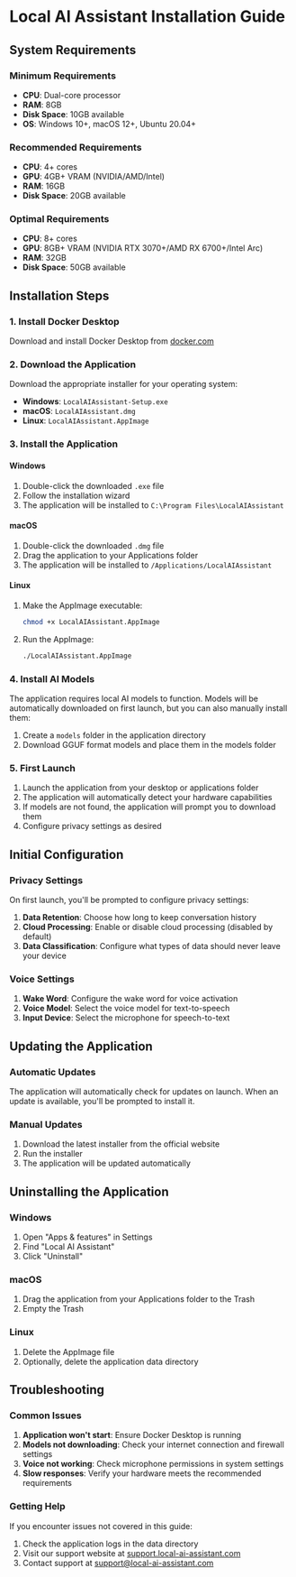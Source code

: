 # Local AI Assistant Installation Guide

## System Requirements

### Minimum Requirements
- **CPU**: Dual-core processor
- **RAM**: 8GB
- **Disk Space**: 10GB available
- **OS**: Windows 10+, macOS 12+, Ubuntu 20.04+

### Recommended Requirements
- **CPU**: 4+ cores
- **GPU**: 4GB+ VRAM (NVIDIA/AMD/Intel)
- **RAM**: 16GB
- **Disk Space**: 20GB available

### Optimal Requirements
- **CPU**: 8+ cores
- **GPU**: 8GB+ VRAM (NVIDIA RTX 3070+/AMD RX 6700+/Intel Arc)
- **RAM**: 32GB
- **Disk Space**: 50GB available

## Installation Steps

### 1. Install Docker Desktop

Download and install Docker Desktop from [docker.com](https://www.docker.com/products/docker-desktop/)

### 2. Download the Application

Download the appropriate installer for your operating system:

- **Windows**: `LocalAIAssistant-Setup.exe`
- **macOS**: `LocalAIAssistant.dmg`
- **Linux**: `LocalAIAssistant.AppImage`

### 3. Install the Application

#### Windows
1. Double-click the downloaded `.exe` file
2. Follow the installation wizard
3. The application will be installed to `C:\Program Files\LocalAIAssistant`

#### macOS
1. Double-click the downloaded `.dmg` file
2. Drag the application to your Applications folder
3. The application will be installed to `/Applications/LocalAIAssistant`

#### Linux
1. Make the AppImage executable:
   ```bash
   chmod +x LocalAIAssistant.AppImage
   ```
2. Run the AppImage:
   ```bash
   ./LocalAIAssistant.AppImage
   ```

### 4. Install AI Models

The application requires local AI models to function. Models will be automatically downloaded on first launch, but you can also manually install them:

1. Create a `models` folder in the application directory
2. Download GGUF format models and place them in the models folder

### 5. First Launch

1. Launch the application from your desktop or applications folder
2. The application will automatically detect your hardware capabilities
3. If models are not found, the application will prompt you to download them
4. Configure privacy settings as desired

## Initial Configuration

### Privacy Settings

On first launch, you'll be prompted to configure privacy settings:

1. **Data Retention**: Choose how long to keep conversation history
2. **Cloud Processing**: Enable or disable cloud processing (disabled by default)
3. **Data Classification**: Configure what types of data should never leave your device

### Voice Settings

1. **Wake Word**: Configure the wake word for voice activation
2. **Voice Model**: Select the voice model for text-to-speech
3. **Input Device**: Select the microphone for speech-to-text

## Updating the Application

### Automatic Updates

The application will automatically check for updates on launch. When an update is available, you'll be prompted to install it.

### Manual Updates

1. Download the latest installer from the official website
2. Run the installer
3. The application will be updated automatically

## Uninstalling the Application

### Windows
1. Open "Apps & features" in Settings
2. Find "Local AI Assistant"
3. Click "Uninstall"

### macOS
1. Drag the application from your Applications folder to the Trash
2. Empty the Trash

### Linux
1. Delete the AppImage file
2. Optionally, delete the application data directory

## Troubleshooting

### Common Issues

1. **Application won't start**: Ensure Docker Desktop is running
2. **Models not downloading**: Check your internet connection and firewall settings
3. **Voice not working**: Check microphone permissions in system settings
4. **Slow responses**: Verify your hardware meets the recommended requirements

### Getting Help

If you encounter issues not covered in this guide:

1. Check the application logs in the data directory
2. Visit our support website at [support.local-ai-assistant.com](https://support.local-ai-assistant.com)
3. Contact support at support@local-ai-assistant.com